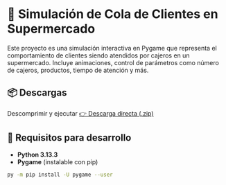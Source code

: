 # 🛒 Simulación de Cola de Clientes en Supermercado

Este proyecto es una simulación interactiva en Pygame que representa el comportamiento de clientes siendo atendidos por cajeros en un supermercado. Incluye animaciones, control de parámetros como número de cajeros, productos, tiempo de atención y más.

## 📦 Descargas

Descomprimir y ejecutar
[👉 Descarga directa (.zip)](https://github.com/sigaran/Q-simulation/releases/download/v1.0/Q-Simulation.exe)

## 🚀 Requisitos para desarrollo

- **Python 3.13.3**
- **Pygame** (instalable con pip)

```bash
py -m pip install -U pygame --user
